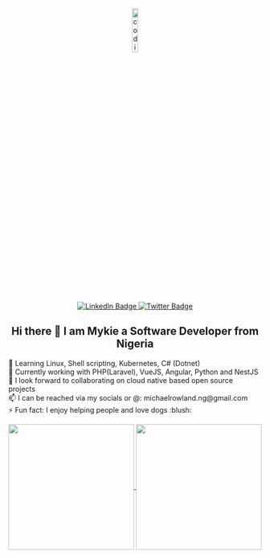 <div id="header" align="center">
  <img src="https://media.giphy.com/media/M9gbBd9nbDrOTu1Mqx/giphy.gif" alt="coding gif" width="15%""/>
  <div id="badges">
  <a href="https://www.linkedin.com/in/michael-rowland-ngwube-04705b226/">
    <img src="https://img.shields.io/badge/LinkedIn-blue?style=for-the-badge&logo=linkedin&logoColor=white" alt="LinkedIn Badge"/>
  </a>
  <a href="https://twitter.com/mikenrowland">
    <img src="https://img.shields.io/badge/Twitter-blue?style=for-the-badge&logo=twitter&logoColor=white" alt="Twitter Badge"/>
  </a>
  </div>
  <div>
    <img src="https://komarev.com/ghpvc/?username=mikenrowland&style=flat-square&color=blue" alt=""/>
  </div>
   <h2>Hi there 👋 I am Mykie a Software Developer from Nigeria</h1>
  <div align="left">
    <p>
      🌱 Learning Linux, Shell scripting, Kubernetes, C# (Dotnet)<br>
      🔭 Currently working with PHP(Laravel), VueJS, Angular, Python and NestJS<br>
      👯 I look forward to collaborating on cloud native based open source projects<br>
      📫 I can be reached via my socials or @: michaelrowland.ng@gmail.com<br>
      ⚡ Fun fact: I enjoy helping people and love dogs :blush:
    </p>
  </div>
  <div align="left">
    <a href="https://github.com/anuraghazra/github-readme-stats">
      <img height=250 align="center" src="https://github-readme-stats.vercel.app/api?username=mikenrowland&show_icons=true&theme=tokyonight&show=prs_merged_percentage" />
    </a>
    <a href="https://github.com/anuraghazra/github-readme-stats">
      <img height=250 align="center" src="https://github-readme-stats.vercel.app/api/top-langs?username=mikenrowland&layout=compact&langs_count=8&card_width=320&theme=tokyonight" />
    </a>
  </div>
</div>
